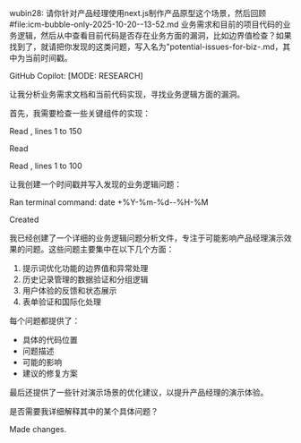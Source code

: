 

wubin28: 请你针对产品经理使用next.js制作产品原型这个场景，然后回顾 #file:icm-bubble-only-2025-10-20--13-52.md 业务需求和目前的项目代码的业务逻辑，然后从中查看目前代码是否存在业务方面的漏洞，比如边界值检查？如果找到了，就请把你发现的这类问题，写入名为"potential-issues-for-biz-<timestamp>.md，其中<timestamp>为当前时间戳。

GitHub Copilot: [MODE: RESEARCH]

让我分析业务需求文档和当前代码实现，寻找业务逻辑方面的漏洞。

首先，我需要检查一些关键组件的实现： 

Read [](file:///home/wzb/OOR/katas/fix-bugs-in-nextjs-web-app-2025-10-20--13-10/components/MainContent.tsx#1-1), lines 1 to 150

Read [](file:///home/wzb/OOR/katas/fix-bugs-in-nextjs-web-app-2025-10-20--13-10/components/AuthModal.tsx)

Read [](file:///home/wzb/OOR/katas/fix-bugs-in-nextjs-web-app-2025-10-20--13-10/components/HistoryList.tsx#1-1), lines 1 to 100

让我创建一个时间戳并写入发现的业务逻辑问题： 

Ran terminal command: date +%Y-%m-%d--%H-%M

Created [](file:///home/wzb/OOR/katas/fix-bugs-in-nextjs-web-app-2025-10-20--13-10/potential-issues-for-biz-2025-10-20--23-05.md)

我已经创建了一个详细的业务逻辑问题分析文件，专注于可能影响产品经理演示效果的问题。这些问题主要集中在以下几个方面：

1. 提示词优化功能的边界值和异常处理
2. 历史记录管理的数据验证和分组逻辑
3. 用户体验的反馈和状态展示
4. 表单验证和国际化处理

每个问题都提供了：
- 具体的代码位置
- 问题描述
- 可能的影响
- 建议的修复方案

最后还提供了一些针对演示场景的优化建议，以提升产品经理的演示体验。

是否需要我详细解释其中的某个具体问题？

Made changes.